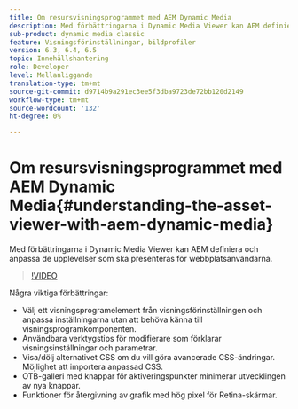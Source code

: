 ```yaml
---
title: Om resursvisningsprogrammet med AEM Dynamic Media
description: Med förbättringarna i Dynamic Media Viewer kan AEM definiera och anpassa de upplevelser som ska presenteras för webbplatsanvändarna.
sub-product: dynamic media classic
feature: Visningsförinställningar, bildprofiler
version: 6.3, 6.4, 6.5
topic: Innehållshantering
role: Developer
level: Mellanliggande
translation-type: tm+mt
source-git-commit: d9714b9a291ec3ee5f3dba9723de72bb120d2149
workflow-type: tm+mt
source-wordcount: '132'
ht-degree: 0%

---
```



# Om resursvisningsprogrammet med AEM Dynamic Media{#understanding-the-asset-viewer-with-aem-dynamic-media}

Med förbättringarna i Dynamic Media Viewer kan AEM definiera och anpassa de upplevelser som ska presenteras för webbplatsanvändarna.

>[!VIDEO](https://video.tv.adobe.com/v/17783/?quality=9&learn=on)

Några viktiga förbättringar:

* Välj ett visningsprogramelement från visningsförinställningen och anpassa inställningarna utan att behöva känna till visningsprogramkomponenten.
* Användbara verktygstips för modifierare som förklarar visningsinställningar och parametrar.
* Visa/dölj alternativet CSS om du vill göra avancerade CSS-ändringar. Möjlighet att importera anpassad CSS.
* OTB-galleri med knappar för aktiveringspunkter minimerar utvecklingen av nya knappar.
* Funktioner för återgivning av grafik med hög pixel för Retina-skärmar.